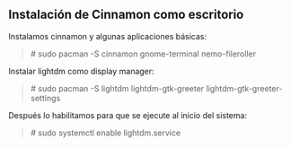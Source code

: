 ## Instalación de Cinnamon como escritorio 

Instalamos cinnamon y algunas aplicaciones básicas:

> \# sudo pacman -S cinnamon gnome-terminal nemo-fileroller 

Instalar lightdm como display manager: 

> \# sudo pacman -S lightdm lightdm-gtk-greeter lightdm-gtk-greeter-settings

Después lo habilitamos para que se ejecute al inicio del sistema: 

> \# sudo systemctl enable lightdm.service

